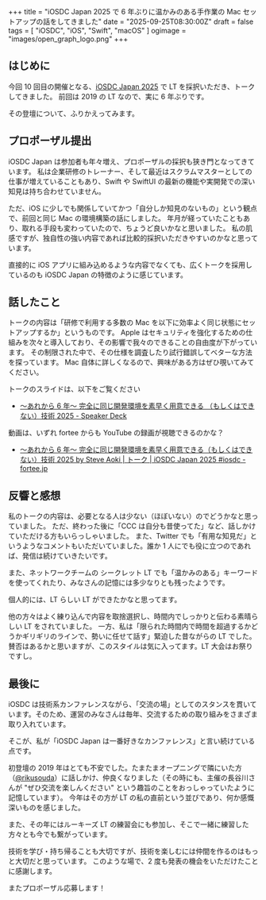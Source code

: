 +++
title = "iOSDC Japan 2025 で 6 年ぶりに温かみのある手作業の Mac セットアップの話をしてきました"
date = "2025-09-25T08:30:00Z"
draft = false
tags = [ "iOSDC", "iOS", "Swift", "macOS" ]
ogimage = "images/open_graph_logo.png"
+++

## はじめに
今回 10 回目の開催となる、[iOSDC Japan 2025](https://iosdc.jp/2025/) で LT を採択いただき、トークしてきました。
前回は 2019 の LT なので、実に 6 年ぶりです。

その登壇について、ふりかえってみます。

## プロポーザル提出
iOSDC Japan は参加者も年々増え、プロポーザルの採択も狭き門となってきています。
私は企業研修のトレーナー、そして最近はスクラムマスターとしての仕事が増えていることもあり、Swift や SwiftUI の最新の機能や実開発での深い知見は持ち合わせていません。

ただ、iOS に少しでも関係していてかつ「自分しか知見のないもの」という観点で、前回と同じ Mac の環境構築の話にしました。
年月が経っていたこともあり、取れる手段も変わっていたので、ちょうど良いかなと思いました。
私の肌感ですが、独自性の強い内容であれば比較的採択いただきやすいのかなと思っています。

直接的に iOS アプリに組み込めるような内容でなくても、広くトークを採用しているのも iOSDC Japan の特徴のように感じています。

## 話したこと
トークの内容は「研修で利用する多数の Mac を以下に効率よく同じ状態にセットアップするか」というものです。
Apple はセキュリティを強化するための仕組みを次々と導入しており、その影響で我々のできることの自由度が下がっています。
その制限された中で、その仕様を調査したり試行錯誤してベターな方法を探っています。
Mac 自体に詳しくなるので、興味がある方はぜひ覗いてみてください。

トークのスライドは、以下をご覧ください

- [〜あれから 6 年〜 完全に同じ開発環境を素早く用意できる （もしくはできない）技術 2025 - Speaker Deck](https://speakerdeck.com/aokiplayer/macos-restore-history-2025)

動画は、いずれ fortee からも YouTube の録画が視聴できるのかな？

- [〜あれから 6 年〜 完全に同じ開発環境を素早く用意できる（もしくはできない）技術 2025 by Steve Aoki | トーク | iOSDC Japan 2025 #iosdc - fortee.jp](https://fortee.jp/iosdc-japan-2025/proposal/45b0c1e2-8f11-44b5-b376-595dd8a57932)

## 反響と感想
私のトークの内容は、必要となる人は少ない（ほぼいない）のでどうかなと思っていました。
ただ、終わった後に「CCC は自分も昔使ってた」など、話しかけていただける方もいらっしゃいました。
また、Twitter でも「有用な知見だ」というようなコメントもいただいていました。誰か 1 人にでも役に立つのであれば、発信は続けていきたいです。

また、ネットワークチームの シークレット LT でも「温かみのある」キーワードを使ってくれたり、みなさんの記憶には多少なりとも残ったようです。

個人的には、LT らしい LT ができたかなと思ってます。

他の方々はよく練り込んで内容を取捨選択し、時間内でしっかりと伝わる素晴らしい LT をされていました。
一方、私は「限られた時間内で時間を超過するかどうかギリギリのラインで、勢いに任せて話す」緊迫した昔ながらの LT でした。
賛否はあるかと思いますが、このスタイルは気に入ってます。LT 大会はお祭りですし。

## 最後に
iOSDC は技術系カンファレンスながら、「交流の場」としてのスタンスを貫いています。そのため、運営のみなさんは毎年、交流するための取り組みをさまざま取り入れています。

そこが、私が「iOSDC Japan は一番好きなカンファレンス」と言い続けている点です。

初登壇の 2019 年はとても不安でした。たまたまオープニングで隣にいた方（[@rikusouda](https://x.com/rikusouda)）に話しかけ、仲良くなりました（その時にも、主催の長谷川さんが "ぜひ交流を楽しんください" という趣旨のことをおっしゃっていたように記憶しています）。
今年はその方が LT の私の直前という並びであり、何か感慨深いものを感じました。

また、その年にはルーキーズ LT の練習会にも参加し、そこで一緒に練習した方々とも今でも繋がっています。

技術を学び・持ち帰ることも大切ですが、技術を楽しむには仲間を作るのはもっと大切だと思っています。
このような場で、2 度も発表の機会をいただけたことに感謝します。

またプロポーザル応募します！
